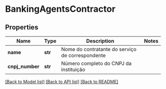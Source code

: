 # BankingAgentsContractor

## Properties
Name | Type | Description | Notes
------------ | ------------- | ------------- | -------------
**name** | **str** | Nome do contratante do serviço de correspondente | 
**cnpj_number** | **str** | Número completo do CNPJ da instituição | 

[[Back to Model list]](../README.md#documentation-for-models) [[Back to API list]](../README.md#documentation-for-api-endpoints) [[Back to README]](../README.md)

